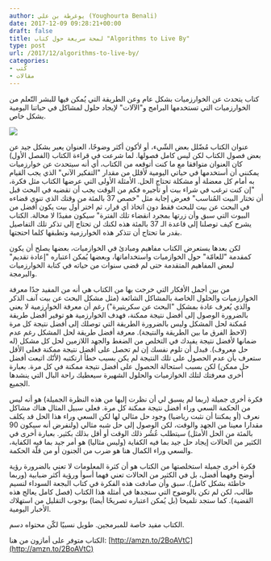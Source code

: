 ```yaml
---
author: يوغرطة بن علي (Youghourta Benali)
date: 2017-12-09 09:28:21+00:00
draft: false
title: لمحة سريعة حول كتاب "Algorithms to Live By"
type: post
url: /2017/12/algorithms-to-live-by/
categories:
- كُتب
- مقالات
---
```


كتاب يتحدث عن الخوارزميات بشكل عام وعن الطريقة التي يُمكن فيها للبشر التّعلم من الخوارزميات التي تستخدمها البرامج و"الآلات" لإيجاد حلول لمشاكل في حياتنا اليومية بشكل خاص.

[![](http://www.it-scoop.com/wp-content/uploads/2017/12/Algorithms-to-Live-By.jpg)
](http://amzn.to/2BoAVtC)

عنوان الكتاب مُضّلل بعض الشّيء، أو لأكون أكثر وضوحًا، العنوان يعبر بشكل جيد عن بعض فصول الكتاب لكن ليس كامل فصولها. لما شرعت في قراءة الكتاب (الفصل الأول) كان العنوان متوافقا مع ما كنت أتوقعه من الكتاب، أي أنه سيتحدث عن خوارزميات يمكنني أن أستخدمها في حياتي اليومية لأقلل من مقدار "التفكير الآني" الذي يجب القيام به أمام كل معضلة أو مشكلة تحتاج الحل. الأمثلة الأولى التي عرضها الكتاب مثل فكرة، "إن كنت ترغب في شراء بيت أو تأجيره فكم من الوقت يجب أن تقضيه في البحث قبل أن تختار البيت المُناسب" فعرض إجابة مثل "خصص 37 بالمئة من وقتك الذي تنوي قضاءه في البحث عن بيت للبحث فقط دون اتخاذ أي قرار، ثم اختر أول بيت يكون أفضل من البيوت التي سبق وأن زرتها بمجرد انقضاء تلك الفترة" سيكون مفيدًا لا محالة. الكتاب يشرح كيف توصلنا إلى قاعدة الـ 37 بالمئة هذه لكنك لن تحتاج إلى تذكر تلك التفاصيل بقدر ما تحتاج أن تتذكر هذه الخوارزمية وتطبقها كلما احتجتها.

لكن بعدها يستعرض الكتاب مفاهيم ومبادئ في الخوازميات، بعضها يصلح أن يكون كمقدمة "للعامّة" حول الخوازميات واستخداماتها، وبعضها يُمكن اعتباره "إعادة تقديم" لبعض المفاهيم المتقدمة حتى لم قضى سنوات من حياته في كتابة الخوارزميات والبرمجة.

من بين أجمل الأفكار التي خرجت بها من الكتاب هي أنه من المفيد جدًا معرفة الخوارزميات والحلول الخاصة بالمشاكل الشائعة (مثل مشكل البحث عن بيت آنف الذكر والذي يُعرف عادة بمشكل "البحث عن سكريتيرة") رغم أن معرفة الخوارزمية لا يعني بالضرورة الوصول إلى أفضل نتيجة ممكنة، فهدف الخوارزمية هو توفير أفضل طريقة مُمكنة لحل المشكل وليس بالضرورة الطريقة التي توصلك إلى أفضل نتيجة كل مرة (لاحظ الفرق ما بين الطريقة والنتيجة). معرفة أفضل طريقة لحل المشكل رغم عدم ضمانها لأفضل نتيجة يفيدك في التخلص من الضغط والجهد اللازمين لحل كل مشكل (له حل معروف). فبدل أن تلوم نفسك إن لم تحصل على أفضل نتيجة ممكنة فعلى الأقل ستعرف بأن عدم الحصول على تلك النتيجة لم يكن بسبب خطأ ارتكتبه (لأنّك اتبعت أفضل حل ممكن) لكن بسبب استحالة الحصول على أفضل نتيجة ممكنة في كل مرة. بعبارة أخرى معرفتك لتلك الخوازميات والحلول الشهيرة سيعطيك راحة البال التي ينشدها الجميع.

فكرة أخرى جميلة (ربما لم يسبق لي أن نظرت إليها من هذه النظرة الجميلة) هو أنه ليس من الحكمة السعي وراء أفضل نتيجة ممكنة كل مرة. فعلى سبيل المثال هناك مشاكل نعرف (أو يمكننا أن نثبت رياضيا) وجود حل مثالي لها لكن السعي وراء هذا الحل قد يكلف مقدارا معينا من الجهد والوقت، لكن الوصول إلى حل شبه مثالي (ولنفرض أنه سيكون 90 بالمئة من الحل الأمثل) سيتطلب عُشُر ذلك الوقت أو أقل بذلك بكثير. بعبارة أخرى في الكثير من الحالات إيجاد حل جيد بما فيه الكفاية (وليس مثاليا) هو أمر جيد بما فيه الكفاية، والسعي وراء الكمال هنا هو ضرب من الجنون أو من قلّة الحكمة.

فكرة أخرى جميلة استخلصتها من الكتاب هو أن كثرة المعلومات لا تعني بالضرورة رؤية أوضح وفهما أفضل، بل في الكثير من الحالات تعني فهما أسوأ ورؤية أكثر ضبابية (وربما خاطئة بشكل كامل). سبق وأن صادفت هذه الفكرة في كتاب البجعة السوداء لنسيم طالب، لكن لم تكن بالوضوح التي ستجدها في أمثلة هذا الكتاب (فصل كامل يعالج هذه القضية). كما ستجد تلميحا (بل يُمكن اعتباره تصريحًا أيضا) بوجوب التقليل من استهلاك الأخبار اليومية.

الكتاب مفيد خاصة للمبرمجين. طويل نسبيًا لكّن محتواه دسم.

الكتاب متوفر على أمازون من هنا: [http://amzn.to/2BoAVtC](http://amzn.to/2BoAVtC)
